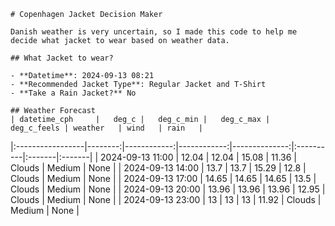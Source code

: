 
    # Copenhagen Jacket Decision Maker

    Danish weather is very uncertain, so I made this code to help me decide what jacket to wear based on weather data.

    ## What Jacket to wear?

    - **Datetime**: 2024-09-13 08:21
    - **Recommended Jacket Type**: Regular Jacket and T-Shirt
    - **Take a Rain Jacket?** No

    ## Weather Forecast
    | datetime_cph     |   deg_c |   deg_c_min |   deg_c_max |   deg_c_feels | weather   | wind   | rain   |
|:-----------------|--------:|------------:|------------:|--------------:|:----------|:-------|:-------|
| 2024-09-13 11:00 |   12.04 |       12.04 |       15.08 |         11.36 | Clouds    | Medium | None   |
| 2024-09-13 14:00 |   13.7  |       13.7  |       15.29 |         12.8  | Clouds    | Medium | None   |
| 2024-09-13 17:00 |   14.65 |       14.65 |       14.65 |         13.5  | Clouds    | Medium | None   |
| 2024-09-13 20:00 |   13.96 |       13.96 |       13.96 |         12.95 | Clouds    | Medium | None   |
| 2024-09-13 23:00 |   13    |       13    |       13    |         11.92 | Clouds    | Medium | None   |
        